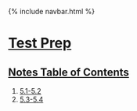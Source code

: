 {% include navbar.html %}


# <u> Test Prep </u>
## <u> Notes Table of Contents </u>
1. [5.1-5.2](https://ninjabreadlord.github.io/Tri-3-Everitt-Cheng/Notes/5.1-5.2)
1. [5.3-5.4](https://ninjabreadlord.github.io/Tri-3-Everitt-Cheng/Notes/5.3-5.4)
